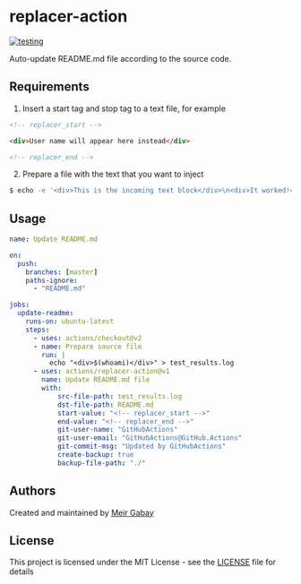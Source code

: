 # replacer-action

[![testing](https://github.com/unfor19/replacer-action/workflows/testing/badge.svg)](https://github.com/unfor19/replacer-action/actions?query=workflow%3Atesting)

Auto-update README.md file according to the source code.

## Requirements

1. Insert a start tag and stop tag to a text file, for example

```html
<!-- replacer_start -->

<div>User name will appear here instead</div>

<!-- replacer_end -->
```

2. Prepare a file with the text that you want to inject

```bash
$ echo -e '<div>This is the incoming text block</div>\n<div>It worked!</div>' > README.md
```

## Usage

```yml
name: Update README.md

on:
  push:
    branches: [master]
    paths-ignore:
      - "README.md"

jobs:
  update-readme:
    runs-on: ubuntu-latest
    steps:
      - uses: actions/checkout@v2
	  - name: Prepare source file
	  	run: |
		  echo "<div>$(whoami)</div>" > test_results.log
	  - uses: actions/replacer-action@v1
      	name: Update README.md file
		with:
			src-file-path: test_results.log
			dst-file-path: README.md
			start-value: "<!-- replacer_start -->"
			end-value: "<!-- replacer_end -->"
			git-user-name: "GitHubActions"
			git-user-email: "GitHubActions@GitHub.Actions"
			git-commit-msg: "Updated by GitHubActions"
			create-backup: true
			backup-file-path: "./"
```

## Authors

Created and maintained by [Meir Gabay](https://github.com/unfor19)

## License

This project is licensed under the MIT License - see the [LICENSE](https://github.com/unfor19/replacer-action/blob/master/LICENSE) file for details

